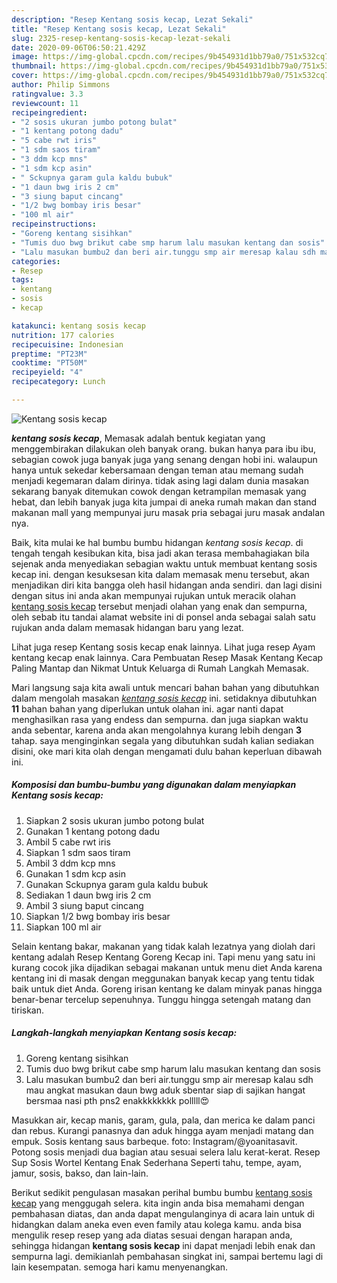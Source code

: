 ```yaml
---
description: "Resep Kentang sosis kecap, Lezat Sekali"
title: "Resep Kentang sosis kecap, Lezat Sekali"
slug: 2325-resep-kentang-sosis-kecap-lezat-sekali
date: 2020-09-06T06:50:21.429Z
image: https://img-global.cpcdn.com/recipes/9b454931d1bb79a0/751x532cq70/kentang-sosis-kecap-foto-resep-utama.jpg
thumbnail: https://img-global.cpcdn.com/recipes/9b454931d1bb79a0/751x532cq70/kentang-sosis-kecap-foto-resep-utama.jpg
cover: https://img-global.cpcdn.com/recipes/9b454931d1bb79a0/751x532cq70/kentang-sosis-kecap-foto-resep-utama.jpg
author: Philip Simmons
ratingvalue: 3.3
reviewcount: 11
recipeingredient:
- "2 sosis ukuran jumbo potong bulat"
- "1 kentang potong dadu"
- "5 cabe rwt iris"
- "1 sdm saos tiram"
- "3 ddm kcp mns"
- "1 sdm kcp asin"
- " Sckupnya garam gula kaldu bubuk"
- "1 daun bwg iris 2 cm"
- "3 siung baput cincang"
- "1/2 bwg bombay iris besar"
- "100 ml air"
recipeinstructions:
- "Goreng kentang sisihkan"
- "Tumis duo bwg brikut cabe smp harum lalu masukan kentang dan sosis"
- "Lalu masukan bumbu2 dan beri air.tunggu smp air meresap kalau sdh mau angkat masukan daun bwg aduk sbentar siap di sajikan hangat bersmaa nasi pth pns2 enakkkkkkkk polllll😍"
categories:
- Resep
tags:
- kentang
- sosis
- kecap

katakunci: kentang sosis kecap 
nutrition: 177 calories
recipecuisine: Indonesian
preptime: "PT23M"
cooktime: "PT50M"
recipeyield: "4"
recipecategory: Lunch

---
```



![Kentang sosis kecap](https://img-global.cpcdn.com/recipes/9b454931d1bb79a0/751x532cq70/kentang-sosis-kecap-foto-resep-utama.jpg)

<b><i>kentang sosis kecap</i></b>, Memasak adalah bentuk kegiatan yang menggembirakan dilakukan oleh banyak orang. bukan hanya para ibu ibu, sebagian cowok juga banyak juga yang senang dengan hobi ini. walaupun hanya untuk sekedar kebersamaan dengan teman atau memang sudah menjadi kegemaran dalam dirinya. tidak asing lagi dalam dunia masakan sekarang banyak ditemukan cowok dengan ketrampilan memasak yang hebat, dan lebih banyak juga kita jumpai di aneka rumah makan dan stand makanan mall yang mempunyai juru masak pria sebagai juru masak andalan nya.

Baik, kita mulai ke hal bumbu bumbu hidangan <i>kentang sosis kecap</i>. di tengah tengah kesibukan kita, bisa jadi akan terasa membahagiakan bila sejenak anda menyediakan sebagian waktu untuk membuat kentang sosis kecap ini. dengan kesuksesan kita dalam memasak menu tersebut, akan menjadikan diri kita bangga oleh hasil hidangan anda sendiri. dan lagi disini dengan situs ini anda akan mempunyai rujukan untuk meracik olahan <u>kentang sosis kecap</u> tersebut menjadi olahan yang enak dan sempurna, oleh sebab itu tandai alamat website ini di ponsel anda sebagai salah satu rujukan anda dalam memasak hidangan baru yang lezat.

Lihat juga resep Kentang sosis kecap enak lainnya. Lihat juga resep Ayam kentang kecap enak lainnya. Cara Pembuatan Resep Masak Kentang Kecap Paling Mantap dan Nikmat Untuk Keluarga di Rumah Langkah Memasak.


Mari langsung saja kita awali untuk mencari bahan bahan yang dibutuhkan dalam mengolah masakan <u><i>kentang sosis kecap</i></u> ini. setidaknya dibutuhkan <b>11</b> bahan bahan yang diperlukan untuk olahan ini. agar nanti dapat menghasilkan rasa yang endess dan sempurna. dan juga siapkan waktu anda sebentar, karena anda akan mengolahnya kurang lebih dengan <b>3</b> tahap. saya menginginkan segala yang dibutuhkan sudah kalian sediakan disini, oke mari kita olah dengan mengamati dulu bahan keperluan dibawah ini.

<!--inarticleads1-->

##### Komposisi dan bumbu-bumbu yang digunakan dalam menyiapkan Kentang sosis kecap:

1. Siapkan 2 sosis ukuran jumbo potong bulat
1. Gunakan 1 kentang potong dadu
1. Ambil 5 cabe rwt iris
1. Siapkan 1 sdm saos tiram
1. Ambil 3 ddm kcp mns
1. Gunakan 1 sdm kcp asin
1. Gunakan  Sckupnya garam gula kaldu bubuk
1. Sediakan 1 daun bwg iris 2 cm
1. Ambil 3 siung baput cincang
1. Siapkan 1/2 bwg bombay iris besar
1. Siapkan 100 ml air


Selain kentang bakar, makanan yang tidak kalah lezatnya yang diolah dari kentang adalah Resep Kentang Goreng Kecap ini. Tapi menu yang satu ini kurang cocok jika dijadikan sebagai makanan untuk menu diet Anda karena kentang ini di masak dengan meggunakan banyak kecap yang tentu tidak baik untuk diet Anda. Goreng irisan kentang ke dalam minyak panas hingga benar-benar tercelup sepenuhnya. Tunggu hingga setengah matang dan tiriskan. 

<!--inarticleads2-->

##### Langkah-langkah menyiapkan Kentang sosis kecap:

1. Goreng kentang sisihkan
1. Tumis duo bwg brikut cabe smp harum lalu masukan kentang dan sosis
1. Lalu masukan bumbu2 dan beri air.tunggu smp air meresap kalau sdh mau angkat masukan daun bwg aduk sbentar siap di sajikan hangat bersmaa nasi pth pns2 enakkkkkkkk polllll😍


Masukkan air, kecap manis, garam, gula, pala, dan merica ke dalam panci dan rebus. Kurangi panasnya dan aduk hingga ayam menjadi matang dan empuk. Sosis kentang saus barbeque. foto: Instagram/@yoanitasavit. Potong sosis menjadi dua bagian atau sesuai selera lalu kerat-kerat. Resep Sup Sosis Wortel Kentang Enak Sederhana Seperti tahu, tempe, ayam, jamur, sosis, bakso, dan lain-lain. 

Berikut sedikit pengulasan masakan perihal bumbu bumbu <u>kentang sosis kecap</u> yang menggugah selera. kita ingin anda bisa memahami dengan pembahasan diatas, dan anda dapat mengulanginya di acara lain untuk di hidangkan dalam aneka even even family atau kolega kamu. anda bisa mengulik resep resep yang ada diatas sesuai dengan harapan anda, sehingga hidangan <b>kentang sosis kecap</b> ini dapat menjadi lebih enak dan sempurna lagi. demikianlah pembahasan singkat ini, sampai bertemu lagi di lain kesempatan. semoga hari kamu menyenangkan.
